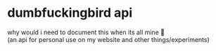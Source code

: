# dumbfuckingbird api
why would i need to document this when its all mine :brain:  
(an api for personal use on my website and other things/experiments)
